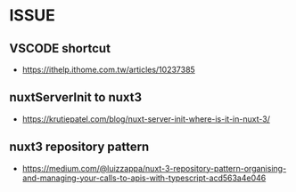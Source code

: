 # ISSUE

## VSCODE shortcut

-   https://ithelp.ithome.com.tw/articles/10237385

## nuxtServerInit to nuxt3

-   https://krutiepatel.com/blog/nuxt-server-init-where-is-it-in-nuxt-3/

## nuxt3 repository pattern

-   https://medium.com/@luizzappa/nuxt-3-repository-pattern-organising-and-managing-your-calls-to-apis-with-typescript-acd563a4e046
